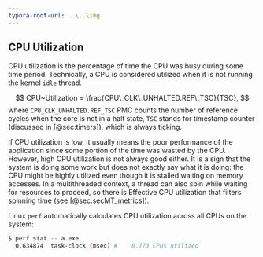 ```yaml
---
typora-root-url: ..\..\img
---
```


## CPU Utilization

CPU utilization is the percentage of time the CPU was busy during some time period. Technically, a CPU is considered utilized when it is not running the kernel `idle` thread.

$$
CPU~Utilization = \frac{CPU\_CLK\_UNHALTED.REF\_TSC}{TSC},
$$
where `CPU_CLK_UNHALTED.REF_TSC` PMC counts the number of reference cycles when the core is not in a halt state, `TSC` stands for timestamp counter (discussed in [@sec:timers]), which is always ticking.

If CPU utilization is low, it usually means the poor performance of the application since some portion of the time was wasted by the CPU. However, high CPU utilization is not always good either. It is a sign that the system is doing some work but does not exactly say what it is doing: the CPU might be highly utilized even though it is stalled waiting on memory accesses. In a multithreaded context, a thread can also spin while waiting for resources to proceed, so there is Effective CPU utilization that filters spinning time (see [@sec:secMT_metrics]).

Linux `perf` automatically calculates CPU utilization across all CPUs on the system:

```bash
$ perf stat -- a.exe
  0.634874  task-clock (msec) #    0.773 CPUs utilized   
```
